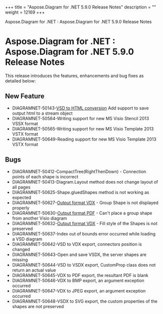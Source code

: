 +++
title = "Aspose.Diagram for .NET 5.9.0 Release Notes" 
description = "" 
weight = 12169 
+++

Aspose.Diagram for .NET : Aspose.Diagram for .NET 5.9.0 Release Notes  

# Aspose.Diagram for .NET : Aspose.Diagram for .NET 5.9.0 Release Notes


This release introduces the features, enhancements and bug fixes as detailed below:

## New Feature

*   DIAGRAMNET-50143-[VSD to HTML conversion](/pages/createpage.action?spaceKey=diagramnet&title=VSD+to+HTML+conversion&linkCreation=true&fromPageId=18353052) Add support to save output html to a stream object 
*   DIAGRAMNET-50564-Writing support for new MS Visio Stencil 2013 VSSX format 
*   DIAGRAMNET-50565-Writing support for new MS Visio Template 2013 VSTX format 
*   DIAGRAMNET-50649-Reading support for new MS Visio Template 2013 VSTX format

## Bugs

*   DIAGRAMNET-50412-CompactTree(RightThenDown) - Connection points of each shape is incorrect 
*   DIAGRAMNET-50413-Diagram.Layout method does not change layout of all pages 
*   DIAGRAMNET-50625-Shape.gluedShapes method is not working as expected 
*   DIAGRAMNET-50627-[Output format VDX](/pages/createpage.action?spaceKey=diagramnet&title=Output+format+VDX&linkCreation=true&fromPageId=18353052) - Group Shape is not displayed properly 
*   DIAGRAMNET-50630-[Output format PDF](/pages/createpage.action?spaceKey=diagramnet&title=Output+format+PDF&linkCreation=true&fromPageId=18353052) - Can't place a group shape from another Visio diagram 
*   DIAGRAMNET-50632-[Output format VDX](/pages/createpage.action?spaceKey=diagramnet&title=Output+format+VDX&linkCreation=true&fromPageId=18353052) - Fill style of the Shapes is not preserved 
*   DIAGRAMNET-50637-Index out of bounds error occurred while loading a VSD diagram 
*   DIAGRAMNET-50642-VSD to VDX export, connectors position is changed 
*   DIAGRAMNET-50643-Open and save VSDX, the server shapes are missing 
*   DIAGRAMNET-50644-VSD to VSDX export, CustomProp class does not return an actual value 
*   DIAGRAMNET-50645-VDX to PDF export, the resultant PDF is blank 
*   DIAGRAMNET-50646-VDX to BMP export, an argument exception occurred 
*   DIAGRAMNET-50647-VDX to JPEG export, an argument exception occurred 
*   DIAGRAMNET-50648-VSDX to SVG export, the custom properties of the shapes are not preserved

